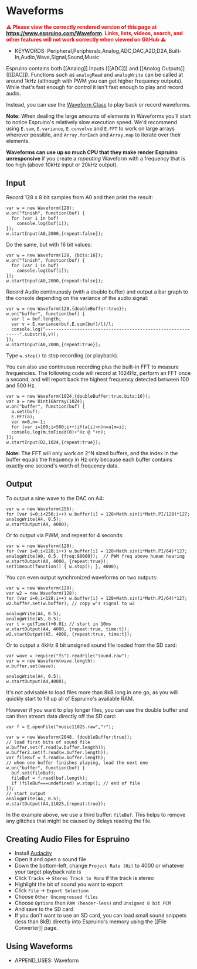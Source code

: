 <!--- Copyright (c) 2013 Gordon Williams, Pur3 Ltd. See the file LICENSE for copying permission. -->
Waveforms
========

<span style="color:red">:warning: **Please view the correctly rendered version of this page at https://www.espruino.com/Waveform. Links, lists, videos, search, and other features will not work correctly when viewed on GitHub** :warning:</span>

* KEYWORDS: Peripheral,Peripherals,Analog,ADC,DAC,A2D,D2A,Built-In,Audio,Wave,Signal,Sound,Music

Espruino contains both [[Analog]] Inputs ([[ADC]]) and [[Analog Outputs]] ([[DAC]]). Functions such as `analogRead` and `analogWrite` can be called at around 1kHz (although with PWM you can get higher frequency outputs). While that's fast enough for control it isn't fast enough to play and record audio.

Instead, you can use the [Waveform Class](/Reference#Waveform) to play back or record waveforms.

**Note:** When dealing the large amounts of elements in Waveforms you'll start to notice Espruino's relatively slow execution speed. We'd recommend using `E.sum`, `E.variance`, `E.convolve` and `E.FFT` to work on large arrays wherever possible, and `Array.forEach` and `Array.map` to iterate over their elements.

**Waveforms can use up so much CPU that they make render Espruino unresponsive** if you create a *repeating* Waveform with a frequency that is too high (above 10kHz input or 20kHz output).


Input
-----

Record 128 x 8 bit samples from A0 and then print the result:

```
var w = new Waveform(128);
w.on("finish", function(buf) {
  for (var i in buf)
    console.log(buf[i]);
});
w.startInput(A0,2000,{repeat:false});
```

Do the same, but with 16 bit values:

```
var w = new Waveform(128, {bits:16});
w.on("finish", function(buf) {
  for (var i in buf)
    console.log(buf[i]);
});
w.startInput(A0,2000,{repeat:false});
```


Record Audio continuously (with a double buffer) and output a bar graph to the console depending on the variance of the audio signal:

```
var w = new Waveform(128,{doubleBuffer:true});
w.on("buffer", function(buf) {
  var l = buf.length;
  var v = E.variance(buf,E.sum(buf)/l)/l;
  console.log("------------------------------------------------------------".substr(0,v));
});
w.startInput(A0,2000,{repeat:true});
```

Type `w.stop()` to stop recording (or playback).

You can also use continuous recording plus the built-in FFT to
measure frequencies. The following code will record at 1024Hz,
perform an FFT once a second, and will report back the highest
frequency detected between 100 and 500 Hz.

```
var w = new Waveform(1024,{doubleBuffer:true,bits:16});
var a = new Uint16Array(1024);
w.on("buffer", function(buf) {
  a.set(buf);
  E.FFT(a);
  var m=0,n=-1;
  for (var i=100;i<500;i++)if(a[i]>n)n=a[m=i];
  console.log(m.toFixed(0)+"Hz @ "+n);
});
w.startInput(D2,1024,{repeat:true});
```

**Note:** The FFT will only work on 2^N sized buffers, and the index in
the buffer equals the frequency in Hz only because each buffer contains
exactly one second's worth of frequency data.


Output
-----

To output a sine wave to the DAC on A4:

```
var w = new Waveform(256);
for (var i=0;i<256;i++) w.buffer[i] = 128+Math.sin(i*Math.PI/128)*127;
analogWrite(A4, 0.5);
w.startOutput(A4, 4000);
```

Or to output via PWM, and repeat for 4 seconds:

```
var w = new Waveform(128);
for (var i=0;i<128;i++) w.buffer[i] = 128+Math.sin(i*Math.PI/64)*127;
analogWrite(A0, 0.5, {freq:80000});  // PWM freq above human hearing
w.startOutput(A0, 4000, {repeat:true});
setTimeout(function() { w.stop(); }, 4000);
```

You can even output synchronized waveforms on two outputs:

```
var w = new Waveform(128);
var w2 = new Waveform(128);
for (var i=0;i<128;i++) w.buffer[i] = 128+Math.sin(i*Math.PI/64)*127;
w2.buffer.set(w.buffer); // copy w's signal to w2

analogWrite(A4, 0.5);
analogWrite(A5, 0.5);
var t = getTime()+0.01; // start in 10ms
w.startOutput(A4, 4000, {repeat:true, time:t});
w2.startOutput(A5, 4000, {repeat:true, time:t});
```

Or to output a 4kHz 8 bit unsigned sound file loaded from the SD card:

```
var wave = require("fs").readFile("sound.raw");
var w = new Waveform(wave.length);
w.buffer.set(wave);

analogWrite(A4, 0.5);
w.startOutput(A4,4000);
```

It's not advisable to load files more than 8kB long in one go, as you will quickly start to fill up all of Espruino's available RAM.

However if you want to play longer files, you can use the double buffer and can then stream data directly off the SD card:

```
var f = E.openFile("music11025.raw","r");

var w = new Waveform(2048, {doubleBuffer:true});
// load first bits of sound file
w.buffer.set(f.read(w.buffer.length));
w.buffer2.set(f.read(w.buffer.length));
var fileBuf = f.read(w.buffer.length);
// when one buffer finishes playing, load the next one
w.on("buffer", function(buf) {
  buf.set(fileBuf);
  fileBuf = f.read(buf.length);
  if (fileBuf===undefined) w.stop(); // end of file
});
// start output
analogWrite(A4, 0.5);
w.startOutput(A4,11025,{repeat:true});
```

In the example above, we use a third buffer: `fileBuf`. This helps to remove any glitches that might be caused by delays reading the file.


Creating Audio Files for Espruino
---------------------------------

* Install [Audacity](http://audacity.sourceforge.net/)
* Open it and open a sound file
* Down the bottom-left, change `Project Rate (Hz)` to 4000 or whatever your target playback rate is
* Click `Tracks` -> `Stereo Track to Mono` if the track is stereo
* Highlight the bit of sound you want to export
* Click `File` -> `Export Selection`
* Choose `Other Uncompressed files`
* Choose `Options` then `RAW (header-less)` and `Unsigned 8 bit PCM`
* And save to the SD card
* If you don't want to use an SD card, you can load small sound snippets (less than 8kB) directly into Espruino's memory using the [[File Converter]] page.

Using Waveforms
--------------

* APPEND_USES: Waveform
